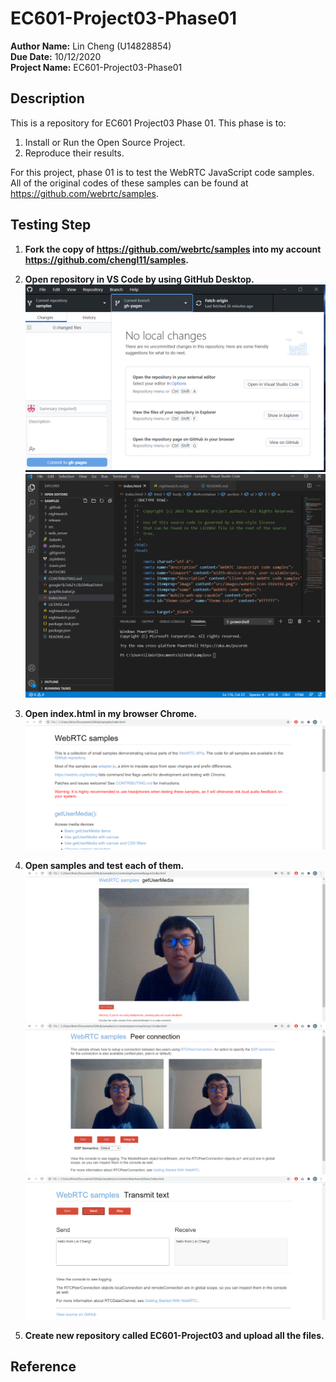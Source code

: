 # EC601-Project03-Phase01
**Author Name:** Lin Cheng (U14828854)\
**Due Date:** 10/12/2020\
**Project Name:** EC601-Project03-Phase01

## Description

This is a repository for EC601 Project03 Phase 01. This phase is to:
1. Install or Run the Open Source Project.
2. Reproduce their results.

For this project, phase 01 is to test the WebRTC JavaScript code samples. All of the original codes of these samples can be found at https://github.com/webrtc/samples.

## Testing Step

1. **Fork the copy of https://github.com/webrtc/samples into my account https://github.com/chengl11/samples.**

2. **Open repository in VS Code by using GitHub Desktop.**
![Image of github-destop](https://github.com/chengl11/EC601-Project03/blob/main/Phase01/images/github-destop.png)
![Image of samples-code-in-VSCode](https://github.com/chengl11/EC601-Project03/blob/main/Phase01/images/samples-in-vscode.png)

3. **Open index.html in my browser Chrome.**
![Image of main-page-of-samples in](https://github.com/chengl11/EC601-Project03/blob/main/Phase01/images/main-page-of-samples.png)

4. **Open samples and test each of them.**
![Image of Basic-getUserMedia-demo](https://github.com/chengl11/EC601-Project03/blob/main/Phase01/images/Basic-getUserMedia-demo.png)
![Image of basic-peer-connection-demo](https://github.com/chengl11/EC601-Project03/blob/main/Phase01/images/basic-peer-connection-demo.png)
![Image of transmit-text.png](https://github.com/chengl11/EC601-Project03/blob/main/Phase01/images/transmit-text.png)

5. **Create new repository called EC601-Project03 and upload all the files.**

## Reference
